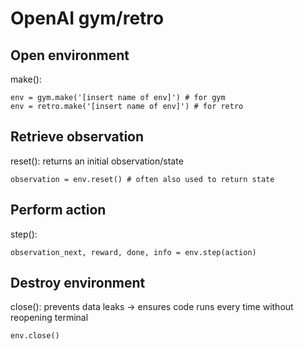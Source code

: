 # OpenAI gym/retro
## Open environment
make(): 
```
env = gym.make('[insert name of env]') # for gym
env = retro.make('[insert name of env]') # for retro
```

## Retrieve observation
reset(): returns an initial observation/state
```
observation = env.reset() # often also used to return state
```
## Perform action
step(): 
```
observation_next, reward, done, info = env.step(action) 
```

## Destroy environment 
close(): prevents data leaks → ensures code runs every time without reopening terminal
```
env.close() 
```
